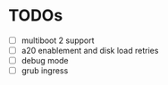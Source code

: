 # TODOs

- [ ] multiboot 2 support
- [ ] a20 enablement and disk load retries
- [ ] debug mode
- [ ] grub ingress
